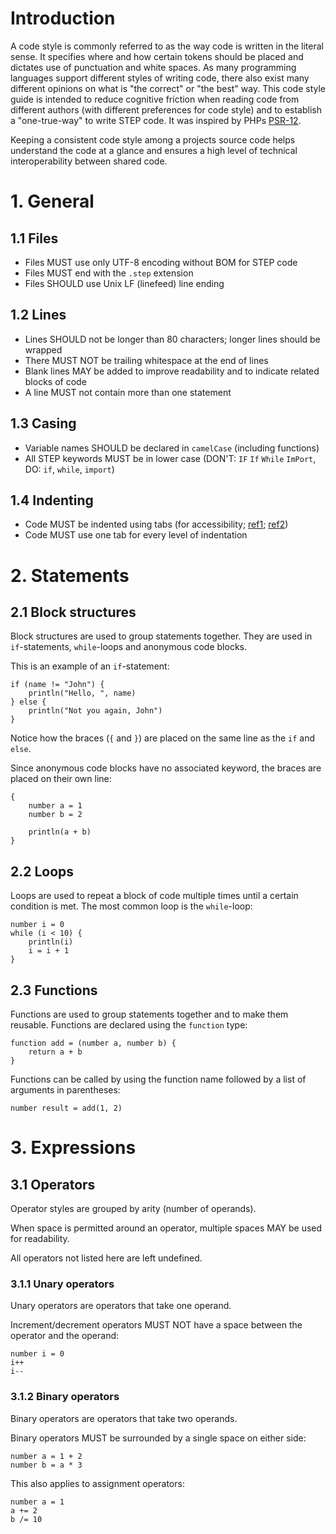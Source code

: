 # Introduction

A code style is commonly referred to as the way code is written in the literal sense.
It specifies where and how certain tokens should be placed and dictates use of punctuation and white spaces.
As many programming languages support different styles of writing code, there also exist many different opinions on what is "the correct" or "the best" way.
This code style guide is intended to reduce cognitive friction when reading code from different authors (with different preferences for code style) and to establish a "one-true-way" to write STEP code.
It was inspired by PHPs [PSR-12](https://www.php-fig.org/psr/psr-12/).

Keeping a consistent code style among a projects source code helps understand the code at a glance and ensures a high level of technical interoperability between shared code.

# 1. General

## 1.1 Files

- Files MUST use only UTF-8 encoding without BOM for STEP code
- Files MUST end with the `.step` extension
- Files SHOULD use Unix LF (linefeed) line ending

## 1.2 Lines

- Lines SHOULD not be longer than 80 characters; longer lines should be wrapped
- There MUST NOT be trailing whitespace at the end of lines
- Blank lines MAY be added to improve readability and to indicate related blocks of code
- A line MUST not contain more than one statement

## 1.3 Casing

- Variable names SHOULD be declared in `camelCase` (including functions)
- All STEP keywords MUST be in lower case (DON'T: `IF` `If` `While` `ImPort`, DO: `if`, `while`, `import`)

## 1.4 Indenting

- Code MUST be indented using tabs (for accessibility; [ref1](https://adamtuttle.codes/blog/2021/tabs-vs-spaces-its-an-accessibility-issue/); [ref2](https://alexandersandberg.com/articles/default-to-tabs-instead-of-spaces-for-an-accessible-first-environment/))
- Code MUST use one tab for every level of indentation

# 2. Statements

## 2.1 Block structures

Block structures are used to group statements together.
They are used in `if`-statements, `while`-loops and anonymous code blocks.

This is an example of an `if`-statement:

```step
if (name != "John") {
	println("Hello, ", name)
} else {
	println("Not you again, John")
}
```

Notice how the braces (`{` and `}`) are placed on the same line as the `if` and `else`.

Since anonymous code blocks have no associated keyword, the braces are placed on their own line:

```step
{
	number a = 1
	number b = 2

	println(a + b)
}
```

## 2.2 Loops

Loops are used to repeat a block of code multiple times until a certain condition is met.
The most common loop is the `while`-loop:

```step
number i = 0
while (i < 10) {
	println(i)
	i = i + 1
}
```

## 2.3 Functions

Functions are used to group statements together and to make them reusable.
Functions are declared using the `function` type:

```step
function add = (number a, number b) {
	return a + b
}
```

Functions can be called by using the function name followed by a list of arguments in parentheses:

```step
number result = add(1, 2)
```

# 3. Expressions

## 3.1 Operators

Operator styles are grouped by arity (number of operands).

When space is permitted around an operator, multiple spaces MAY be used for readability.

All operators not listed here are left undefined.

### 3.1.1 Unary operators

Unary operators are operators that take one operand.

Increment/decrement operators MUST NOT have a space between the operator and the operand:

```step
number i = 0
i++
i--
```

### 3.1.2 Binary operators

Binary operators are operators that take two operands.

Binary operators MUST be surrounded by a single space on either side:

```step
number a = 1 + 2
number b = a * 3
```

This also applies to assignment operators:

```step
number a = 1
a += 2
b /= 10
```
